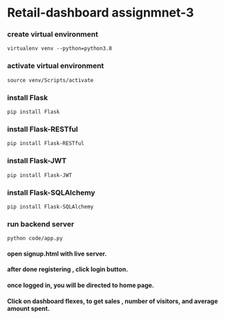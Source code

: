 # Retail-dashboard  assignmnet-3

### create virtual environment
`virtualenv venv --python=python3.8`

### activate virtual environment
`source venv/Scripts/activate`

### install Flask
`pip install Flask`

### install Flask-RESTful
`pip install Flask-RESTful`

### install Flask-JWT
`pip install Flask-JWT`

### install Flask-SQLAlchemy
`pip install Flask-SQLAlchemy`

### run backend server
`python code/app.py`

#### open signup.html with live server.
#### after done registering , click login button.
#### once logged in, you will be directed to home page.
#### Click on dashboard flexes, to get sales , number of visitors, and average amount spent.
